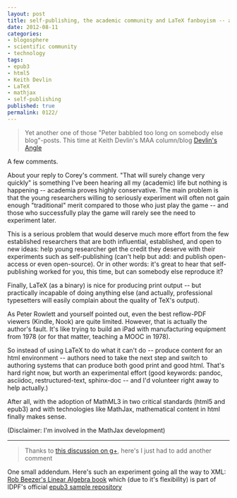 ```yaml
---
layout: post
title: self-publishing, the academic community and LaTeX fanboyism -- a comment at Devlin's Angle
date: 2012-08-11
categories:
- blogosphere
- scientific community
- technology
tags:
- epub3
- html5
- Keith Devlin
- LaTeX
- mathjax
- self-publishing
published: true
permalink: 0122/
---
```


> Yet another one of those "Peter babbled too long on somebody else blog"-posts. This time at Keith Devlin's MAA column/blog [Devlin's Angle](http://devlinsangle.blogspot.com/2012/08/the-future-of-textbook-publishing-is-us.html)

A few comments.

About your reply to Corey's comment. "That will surely change very quickly" is something I've been hearing all my (academic) life but nothing is happening -- academia proves highly conservative. The main problem is that the young researchers willing to seriously experiment will often not gain enough "traditional" merit compared to those who just play the game -- and those who successfully play the game will rarely see the need to experiment later.

This is a serious problem that would deserve much more effort from the few established researchers that are both influential, established, and open to new ideas: help young researcher get the credit they deserve with their experiments such as self-publishing (can't help but add: and publish open-access or even open-source). Or in other words: it's great to hear that self-publishing worked for you, this time, but can somebody else reproduce it?

Finally, LaTeX (as a binary) is nice for producing print output -- but practically incapable of doing anything else (and actually, professional typesetters will easily complain about the quality of TeX's output).

As Peter Rowlett and yourself pointed out, even the best reflow-PDF viewers (Kindle, Nook) are quite limited. However, that is actually the author's fault. It's like trying to build an iPad with manufacturing equipment from 1978 (or for that matter, teaching a MOOC in 1978).

So instead of using LaTeX to do what it can't do -- produce content for an html environment -- authors need to take the next step and switch to authoring systems that can produce both good print and good html. That's hard right now, but worth an experimental effort (good keywords: pandoc, asciidoc, restructured-text, sphinx-doc -- and I'd volunteer right away to help actually.)

After all, with the adoption of MathML3 in two critical standards (html5 and epub3) and with technologies like MathJax, mathematical content in html finally makes sense.

(Disclaimer: I'm involved in the MathJax development)

* * *

> Thanks to [this discussion on g+](https://plus.google.com/u/0/102694188490946876191/posts/R7Kv6ZXdQsZ), here's I just had to add another comment

One small addendum. Here's such an experiment going all the way to XML: [Rob Beezer's Linear Algebra book](http://linear.ups.edu/index.html) which (due to it's flexibility) is part of IDPF's official [epub3 sample repository](https://code.google.com/p/epub-samples/)
